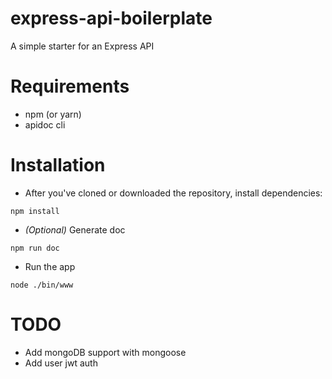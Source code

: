 # express-api-boilerplate
A simple starter for an Express API

# Requirements
- npm (or yarn)
- apidoc cli

# Installation
- After you've cloned or downloaded the repository, install dependencies:

`npm install`

- _(Optional)_ Generate doc

`npm run doc`

- Run the app

`node ./bin/www`

# TODO
- Add mongoDB support with mongoose
- Add user jwt auth